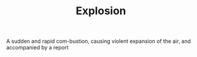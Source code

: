 ---
title: Explosion
letter: E
permalink: "/definitions/bld-explosion.html"
body: A sudden and rapid com-bustion, causing violent expansion of the air, and accompanied
  by a report
published_at: '2018-07-07'
source: Black's Law Dictionary 2nd Ed (1910)
layout: post
---